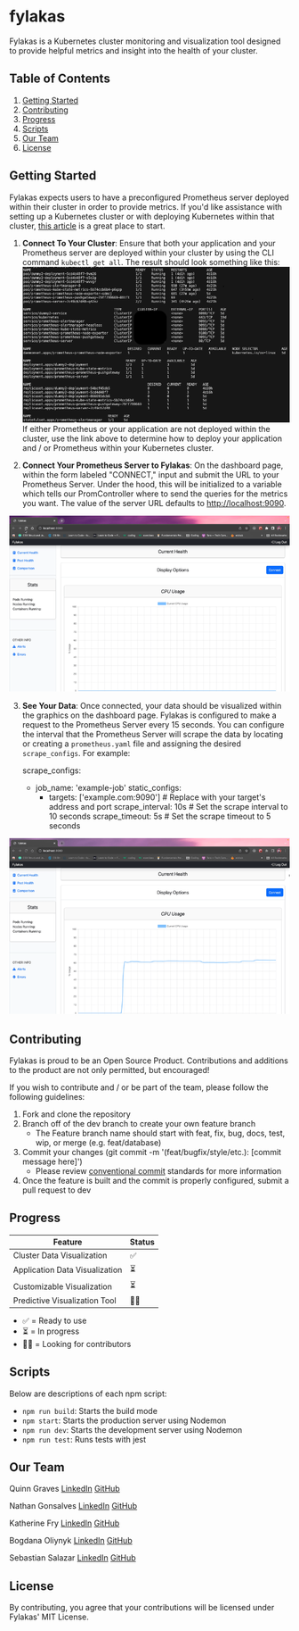 # fylakas

Fylakas is a Kubernetes cluster monitoring and visualization tool designed to provide helpful metrics and insight into the health of your cluster.

## Table of Contents

1. [Getting Started](#Getting-Started)
2. [Contributing](#Contributing)
3. [Progress](#Progress)
4. [Scripts](#Scripts)
5. [Our Team](#our-team)
6. [License](#license)

## Getting Started

Fylakas expects users to have a preconfigured Prometheus server deployed within their cluster in order to provide metrics. If you'd like assistance with setting up a Kubernetes cluster or with deploying Kubernetes within that cluster, [this article](https://devopscube.com/setup-prometheus-monitoring-on-kubernetes/) is a great place to start.

1. **Connect To Your Cluster**: Ensure that both your application and your Prometheus server are deployed within your cluster by using the CLI command `kubectl get all`. The result should look something like this:
   ![kubectl get all GIF](./assets/readme/DEPLOY.png)
   If either Prometheus or your application are not deployed within the cluster, use the link above to determine how to deploy your application and / or Prometheus within your Kubernetes cluster.

2. **Connect Your Prometheus Server to Fylakas**: On the dashboard page, within the form labeled "CONNECT," input and submit the URL to your Prometheus Server. Under the hood, this will be initialized to a variable which tells our PromController where to send the queries for the metrics you want. The value of the server URL defaults to [http://localhost:9090](http://localhost:9090).

![Connect To Prom Server GIF](./assets/readme/CONNECT.gif)

3. **See Your Data**: Once connected, your data should be visualized within the graphics on the dashboard page. Fylakas is configured to make a request to the Prometheus Server every 15 seconds. You can configure the interval that the Prometheus Server will scrape the data by locating or creating a `prometheus.yaml` file and assigning the desired `scrape_configs`. For example:

   scrape_configs:

   - job_name: 'example-job'
     static_configs:
     - targets: ['example.com:9090'] # Replace with your target's address and port
       scrape_interval: 10s # Set the scrape interval to 10 seconds
       scrape_timeout: 5s # Set the scrape timeout to 5 seconds

![Graphs GIF](./assets/readme/GRAPHS.gif)

## Contributing

Fylakas is proud to be an Open Source Product. Contributions and additions to the product are not only permitted, but encouraged!

If you wish to contribute and / or be part of the team, please follow the following guidelines:

1. Fork and clone the repository
2. Branch off of the dev branch to create your own feature branch
   - The Feature branch name should start with feat, fix, bug, docs, test, wip, or merge (e.g. feat/database)
3. Commit your changes (git commit -m '(feat/bugfix/style/etc.): [commit message here]')
   - Please review [conventional commit](https://www.conventionalcommits.org/en/v1.0.0/) standards for more information
4. Once the feature is built and the commit is properly configured, submit a pull request to dev

## Progress

| Feature                        | Status |
| ------------------------------ | ------ |
| Cluster Data Visualization     | ✅     |
| Application Data Visualization | ⏳     |
| Customizable Visualization     | ⏳     |
| Predictive Visualization Tool  | 🙏🏻     |

- ✅ = Ready to use
- ⏳ = In progress
- 🙏🏻 = Looking for contributors

## Scripts

Below are descriptions of each npm script:

- `npm run build`: Starts the build mode
- `npm start`: Starts the production server using Nodemon
- `npm run dev`: Starts the development server using Nodemon
- `npm run test`: Runs tests with jest

## Our Team

Quinn Graves
[LinkedIn](https://www.linkedin.com/feed/)
[GitHub](https://github.com/qpgdev)

Nathan Gonsalves
[LinkedIn](https://github.com/iAmKaprekar)
[GitHub](http://www.linkedin.com/in/iamkaprekar)

Katherine Fry
[LinkedIn](https://www.linkedin.com/in/katherinefry) 
[GitHub](https://github.com/KatFry)

Bogdana Oliynyk
[LinkedIn](https://www.linkedin.com/in/bogdanaoliynyk/)
[GitHub](https://github.com/Bogdana-Oliynyk)

Sebastian Salazar
[LinkedIn](www.linkedin.com/in/sebastian-salazar/)
[GitHub](https://github.com/razalas340)

## License

By contributing, you agree that your contributions will be licensed under Fylakas' MIT License.
